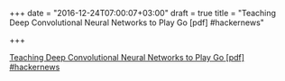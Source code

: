 +++
date = "2016-12-24T07:00:07+03:00"
draft = true
title = "Teaching Deep Convolutional Neural Networks to Play Go [pdf]  #hackernews"

+++

<p><a href="https://t.co/5ODHN34lzy">Teaching Deep Convolutional Neural Networks to Play Go [pdf]  #hackernews</a></p>
